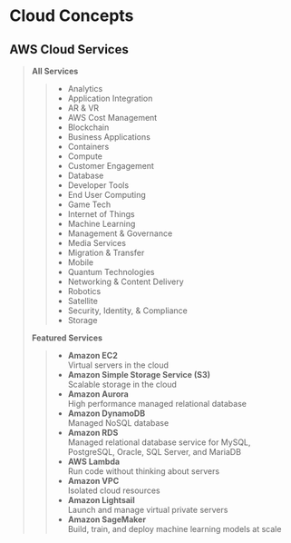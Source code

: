Cloud Concepts
===============
AWS Cloud Services
---------------
> **All Services**
> > + Analytics
> > + Application Integration
> > + AR & VR
> > + AWS Cost Management
> > + Blockchain
> > + Business Applications
> > + Containers
> > + Compute
> > + Customer Engagement
> > + Database
> > + Developer Tools
> > + End User Computing
> > + Game Tech
> > + Internet of Things
> > + Machine Learning
> > + Management & Governance
> > + Media Services
> > + Migration & Transfer
> > + Mobile
> > + Quantum Technologies
> > + Networking & Content Delivery
> > + Robotics
> > + Satellite
> > + Security, Identity, & Compliance
> > + Storage
>
>
>  **Featured Services**
> > + **Amazon EC2**    
> > Virtual servers in the cloud
> > + **Amazon Simple Storage Service (S3)**    
> > Scalable storage in the cloud
> > + **Amazon Aurora**    
> > High performance managed relational database
> > + **Amazon DynamoDB**    
> > Managed NoSQL database
> > + **Amazon RDS**    
> > Managed relational database service for MySQL, PostgreSQL, Oracle, SQL Server, and MariaDB
> > + **AWS Lambda**    
> > Run code without thinking about servers
> > + **Amazon VPC**    
> > Isolated cloud resources
> > + **Amazon Lightsail**    
> > Launch and manage virtual private servers
> > + **Amazon SageMaker**    
> > Build, train, and deploy machine learning models at scale
